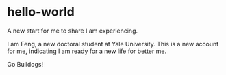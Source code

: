 # hello-world
A new start for me to share I am experiencing.

I am Feng, a new doctoral student at Yale University. This is a new account for me, indicating I am ready for a new life for better me.

Go Bulldogs!
